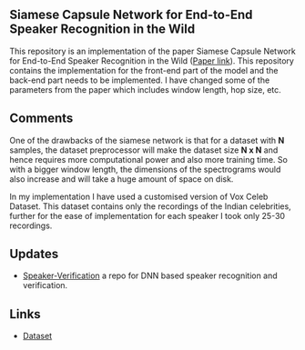 ##  Siamese Capsule Network for End-to-End Speaker Recognition in the Wild

This repository is an implementation of the paper  Siamese Capsule Network 
for End-to-End Speaker Recognition in the Wild ([Paper link](https://arxiv.org/pdf/2009.13480.pdf)).
This repository contains the implementation for the front-end part of the model
and the back-end part needs to be implemented. I have changed some of the parameters
from the paper which includes window length, hop size, etc.<br>

## Comments

 One of the drawbacks of the siamese network is that for a dataset with **N** samples, 
 the dataset preprocessor will make the dataset size **N x N** and hence 
 requires more computational power and also more training time. So with a bigger window
 length, the dimensions of the spectrograms would also increase and will take a huge amount
 of space on disk.<br>
 
 In my implementation I have used a customised version of Vox Celeb Dataset. This dataset contains only 
 the recordings of the Indian celebrities, further for the ease of implementation for each 
 speaker I took only 25-30 recordings.

## Updates
- [Speaker-Verification](https://github.com/ND15/Speech-Recognition) a repo for DNN based speaker recognition and verification.

## Links
- [Dataset](https://www.kaggle.com/datasets/gaurav41/voxceleb1-audio-wav-files-for-india-celebrity)
